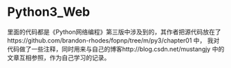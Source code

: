 # Python3_Web
里面的代码都是《Python网络编程》第三版中涉及到的，其作者把源代码放在了https://github.com/brandon-rhodes/fopnp/tree/m/py3/chapter01 中，
我对代码做了一些注释，同时用来与自己的博客http://blog.csdn.net/mustangjy 中的文章互相参照，作为自己学习的记录。
